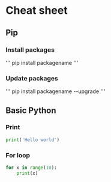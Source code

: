 # Cheat sheet

## Pip

### Install packages
'''
pip install packagename
'''

### Update packages
'''
pip install packagename --upgrade
'''

## Basic Python

### Print
```python
print('Hello world')
```

### For loop
```python
for x in range(10):
    print(x)
```